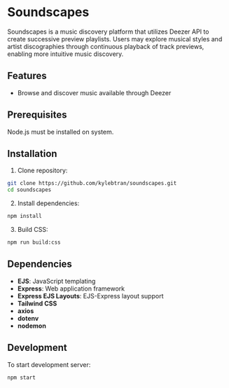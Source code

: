 # Soundscapes

Soundscapes is a music discovery platform that utilizes Deezer API to create successive preview playlists. Users may explore musical styles and artist discographies through continuous playback of track previews, enabling more intuitive music discovery.

## Features

- Browse and discover music available through Deezer

## Prerequisites

Node.js must be installed on system.

## Installation

1. Clone repository:

```bash
git clone https://github.com/kylebtran/soundscapes.git
cd soundscapes
```

2. Install dependencies:

```bash
npm install
```

3. Build CSS:

```bash
npm run build:css
```

## Dependencies

- **EJS**: JavaScript templating
- **Express**: Web application framework
- **Express EJS Layouts**: EJS-Express layout support
- **Tailwind CSS**
- **axios**
- **dotenv**
- **nodemon**

## Development

To start development server:

```bash
npm start
```
